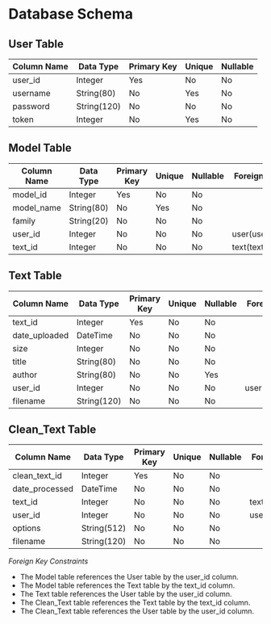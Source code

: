 # Database Schema

## User Table
| Column Name | Data Type | Primary Key | Unique | Nullable |
|-------------|-----------|-------------|--------|----------|
| user_id     | Integer   | Yes         | No     | No       |
| username   | String(80) | No          | Yes    | No       |
| password   | String(120) | No         | No     | No       |
| token      | Integer   | No          | Yes    | No       |

## Model Table
| Column Name | Data Type | Primary Key | Unique | Nullable | Foreign Key |
|-------------|-----------|-------------|--------|----------|-------------|
| model_id   | Integer   | Yes         | No     | No       |             |
| model_name | String(80) | No          | Yes    | No       |             |
| family     | String(20) | No          | No     | No       |             |
| user_id    | Integer   | No          | No     | No       | user(user_id) |
| text_id    | Integer   | No          | No     | No       | text(text_id) |

## Text Table
| Column Name   | Data Type | Primary Key | Unique | Nullable | Foreign Key |
|---------------|-----------|-------------|--------|----------|-------------|
| text_id       | Integer   | Yes         | No     | No       |             |
| date_uploaded | DateTime  | No          | No     | No       |             |
| size          | Integer   | No          | No     | No       |             |
| title         | String(80) | No          | No     | No       |             |
| author        | String(80) | No          | No     | Yes      |             |
| user_id       | Integer   | No          | No     | No       | user(user_id) |
| filename      | String(120) | No         | No     | No       |             |

## Clean_Text Table
| Column Name    | Data Type | Primary Key | Unique | Nullable | Foreign Key |
|----------------|-----------|-------------|--------|----------|-------------|
| clean_text_id  | Integer   | Yes         | No     | No       |             |
| date_processed | DateTime  | No          | No     | No       |             |
| text_id        | Integer   | No          | No     | No       | text(text_id) |
| user_id        | Integer   | No          | No     | No       | user(user_id) |
| options        | String(512) | No        | No     | No       |             |
| filename       | String(120) | No         | No     | No       |             |

*Foreign Key Constraints*
- The Model table references the User table by the user_id column.
- The Model table references the Text table by the text_id column.
- The Text table references the User table by the user_id column.
- The Clean_Text table references the Text table by the text_id column.
- The Clean_Text table references the User table by the user_id column.
